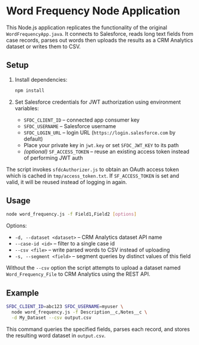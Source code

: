 # Word Frequency Node Application

This Node.js application replicates the functionality of the original `WordFrequencyApp.java`.
It connects to Salesforce, reads long text fields from case records, parses out words
then uploads the results as a CRM Analytics dataset or writes them to CSV.

## Setup

1. Install dependencies:

   ```bash
   npm install
   ```

2. Set Salesforce credentials for JWT authorization using environment variables:

   - `SFDC_CLIENT_ID` – connected app consumer key
   - `SFDC_USERNAME` – Salesforce username
   - `SFDC_LOGIN_URL` – login URL (`https://login.salesforce.com` by default)
   - Place your private key in `jwt.key` or set `SFDC_JWT_KEY` to its path
   - *(optional)* `SF_ACCESS_TOKEN` – reuse an existing access token instead of performing JWT auth

The script invokes `sfdcAuthorizer.js` to obtain an OAuth access token which is
cached in `tmp/access_token.txt`. If `SF_ACCESS_TOKEN` is set and valid, it will
be reused instead of logging in again.

## Usage

```bash
node word_frequency.js -f Field1,Field2 [options]
```

Options:

- `-d, --dataset <dataset>` – CRM Analytics dataset API name
- `--case-id <id>` – filter to a single case id
- `--csv <file>` – write parsed words to CSV instead of uploading
- `-s, --segment <field>` – segment queries by distinct values of this field

Without the `--csv` option the script attempts to upload a dataset named
`Word_Frequency_File` to CRM Analytics using the REST API.

## Example

```bash
SFDC_CLIENT_ID=abc123 SFDC_USERNAME=myuser \
  node word_frequency.js -f Description__c,Notes__c \
  -d My_Dataset --csv output.csv
```

This command queries the specified fields, parses each record, and stores the
resulting word dataset in `output.csv`.

